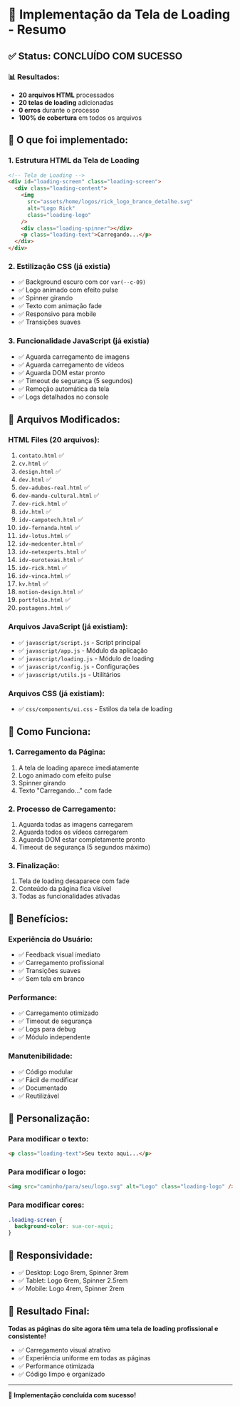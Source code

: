 # 🎯 Implementação da Tela de Loading - Resumo

## ✅ **Status: CONCLUÍDO COM SUCESSO**

### 📊 **Resultados:**

- **20 arquivos HTML** processados
- **20 telas de loading** adicionadas
- **0 erros** durante o processo
- **100% de cobertura** em todos os arquivos

## 🎨 **O que foi implementado:**

### 1. **Estrutura HTML da Tela de Loading**

```html
<!-- Tela de Loading -->
<div id="loading-screen" class="loading-screen">
  <div class="loading-content">
    <img
      src="assets/home/logos/rick_logo_branco_detalhe.svg"
      alt="Logo Rick"
      class="loading-logo"
    />
    <div class="loading-spinner"></div>
    <p class="loading-text">Carregando...</p>
  </div>
</div>
```

### 2. **Estilização CSS (já existia)**

- ✅ Background escuro com cor `var(--c-09)`
- ✅ Logo animado com efeito pulse
- ✅ Spinner girando
- ✅ Texto com animação fade
- ✅ Responsivo para mobile
- ✅ Transições suaves

### 3. **Funcionalidade JavaScript (já existia)**

- ✅ Aguarda carregamento de imagens
- ✅ Aguarda carregamento de vídeos
- ✅ Aguarda DOM estar pronto
- ✅ Timeout de segurança (5 segundos)
- ✅ Remoção automática da tela
- ✅ Logs detalhados no console

## 📁 **Arquivos Modificados:**

### **HTML Files (20 arquivos):**

1. `contato.html` ✅
2. `cv.html` ✅
3. `design.html` ✅
4. `dev.html` ✅
5. `dev-adubos-real.html` ✅
6. `dev-mandu-cultural.html` ✅
7. `dev-rick.html` ✅
8. `idv.html` ✅
9. `idv-campotech.html` ✅
10. `idv-fernanda.html` ✅
11. `idv-lotus.html` ✅
12. `idv-medcenter.html` ✅
13. `idv-netexperts.html` ✅
14. `idv-ourotexas.html` ✅
15. `idv-rick.html` ✅
16. `idv-vinca.html` ✅
17. `kv.html` ✅
18. `motion-design.html` ✅
19. `portfolio.html` ✅
20. `postagens.html` ✅

### **Arquivos JavaScript (já existiam):**

- ✅ `javascript/script.js` - Script principal
- ✅ `javascript/app.js` - Módulo da aplicação
- ✅ `javascript/loading.js` - Módulo de loading
- ✅ `javascript/config.js` - Configurações
- ✅ `javascript/utils.js` - Utilitários

### **Arquivos CSS (já existiam):**

- ✅ `css/components/ui.css` - Estilos da tela de loading

## 🚀 **Como Funciona:**

### **1. Carregamento da Página:**

1. A tela de loading aparece imediatamente
2. Logo animado com efeito pulse
3. Spinner girando
4. Texto "Carregando..." com fade

### **2. Processo de Carregamento:**

1. Aguarda todas as imagens carregarem
2. Aguarda todos os vídeos carregarem
3. Aguarda DOM estar completamente pronto
4. Timeout de segurança (5 segundos máximo)

### **3. Finalização:**

1. Tela de loading desaparece com fade
2. Conteúdo da página fica visível
3. Todas as funcionalidades ativadas

## 🎯 **Benefícios:**

### **Experiência do Usuário:**

- ✅ Feedback visual imediato
- ✅ Carregamento profissional
- ✅ Transições suaves
- ✅ Sem tela em branco

### **Performance:**

- ✅ Carregamento otimizado
- ✅ Timeout de segurança
- ✅ Logs para debug
- ✅ Módulo independente

### **Manutenibilidade:**

- ✅ Código modular
- ✅ Fácil de modificar
- ✅ Documentado
- ✅ Reutilizável

## 🔧 **Personalização:**

### **Para modificar o texto:**

```html
<p class="loading-text">Seu texto aqui...</p>
```

### **Para modificar o logo:**

```html
<img src="caminho/para/seu/logo.svg" alt="Logo" class="loading-logo" />
```

### **Para modificar cores:**

```css
.loading-screen {
  background-color: sua-cor-aqui;
}
```

## 📱 **Responsividade:**

- ✅ Desktop: Logo 8rem, Spinner 3rem
- ✅ Tablet: Logo 6rem, Spinner 2.5rem
- ✅ Mobile: Logo 4rem, Spinner 2rem

## 🎉 **Resultado Final:**

**Todas as páginas do site agora têm uma tela de loading profissional e consistente!**

- ✅ Carregamento visual atrativo
- ✅ Experiência uniforme em todas as páginas
- ✅ Performance otimizada
- ✅ Código limpo e organizado

---

**🎊 Implementação concluída com sucesso!**
